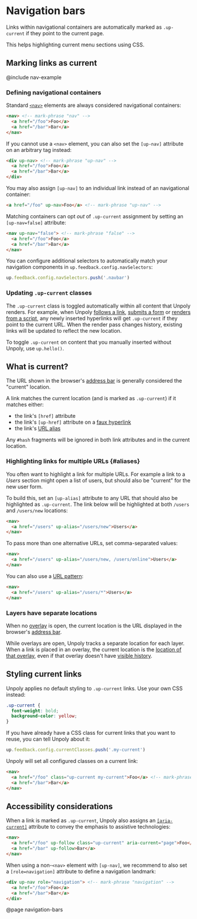 Navigation bars
===============

Links within navigational containers are automatically marked as `.up-current` if they point to the current page.

This helps highlighting current menu sections using CSS.


## Marking links as current

@include nav-example


### Defining navigational containers

Standard [`<nav>`](https://developer.mozilla.org/en-US/docs/Web/HTML/Element/nav) elements are
always considered navigational containers:

```html
<nav> <!-- mark-phrase "nav" -->
  <a href="/foo">Foo</a>
  <a href="/bar">Bar</a>
</nav>
```


If you cannot use a `<nav>` element, you can also set the `[up-nav]` attribute on an arbitrary tag instead:

```html
<div up-nav> <!-- mark-phrase "up-nav" -->
  <a href="/foo">Foo</a>
  <a href="/bar">Bar</a>
</div>
```

You may also assign `[up-nav]` to an individual link instead of an navigational container:

```html
<a href="/foo" up-nav>Foo</a> <!-- mark-phrase "up-nav" -->
```

Matching containers can opt *out* of `.up-current` assignment by setting an `[up-nav=false]` attribute:

```html
<nav up-nav="false"> <!-- mark-phrase "false" -->
  <a href="/foo">Foo</a>
  <a href="/bar">Bar</a>
</nav>
```

You can configure additional selectors to automatically match your navigation components
in `up.feedback.config.navSelectors`:

```js
up.feedback.config.navSelectors.push('.navbar')
```


### Updating `.up-current` classes

The `.up-current` class is toggled automatically within all content that Unpoly renders.
For example, when Unpoly [follows a link](/up-follow), [submits a form](/up-submit)
or [renders from a script](/up.render), any newly inserted hyperlinks will get `.up-current`
if they point to the current URL. When the render pass changes history, existing links
will be updated to reflect the new location.

To toggle `.up-current` on content that you manually inserted without Unpoly, use `up.hello()`.


## What is current?

The URL shown in the browser's [address bar](https://en.wikipedia.org/wiki/Address_bar) is
generally considered the "current" location.

A link matches the current location (and is marked as `.up-current`) if it matches either:

- the link's `[href]` attribute
- the link's `[up-href]` attribute on a [faux hyperlink](/faux-interactive-elements#acting-like-a-hyperlink)
- the link's [URL alias](#aliases)

Any `#hash` fragments will be ignored in both link attributes and in the current location.


### Highlighting links for multiple URLs {#aliases}

You often want to highlight a link for multiple URLs. For example a link to a *Users* section
might open a list of users, but should also be "current" for the new user form.

To build this, set an `[up-alias]` attribute to any URL that should also be highlighted as `.up-current`.
The link below will be highlighted at both `/users` and `/users/new` locations:

```html
<nav>
  <a href="/users" up-alias="/users/new">Users</a>
</nav>
```

To pass more than one alternative URLs, set comma-separated values:

```html
<nav>
  <a href="/users" up-alias="/users/new, /users/online">Users</a>
</nav>
```

You can also use a [URL pattern](/url-patterns):

```html
<nav>
  <a href="/users" up-alias="/users/*">Users</a>
</nav>
```


### Layers have separate locations

When no [overlay](/up.layer) is open, the current location is the URL displayed
in the browser's [address bar](https://en.wikipedia.org/wiki/Address_bar).

While overlays are open, Unpoly tracks a separate location for each layer.
When a link is placed in an overlay, the current location is the [location of that overlay](/up.layer.location),
even if that overlay doesn't have [visible history](/history-in-overlays).


## Styling current links

Unpoly applies no default styling to `.up-current` links. Use your own CSS instead:

```css
.up-current {
  font-weight: bold;
  background-color: yellow;
}
```

If you have already have a CSS class for current links that you want to reuse, you can tell Unpoly about it:

```js
up.feedback.config.currentClasses.push('.my-current')
```

Unpoly will set all configured classes on a current link:

```html
<nav>
  <a href="/foo" class="up-current my-current">Foo</a> <!-- mark-phrase "up-current selected" -->
  <a href="/bar">Bar</a>
</nav>
```


## Accessibility considerations

When a link is marked as `.up-current`, Unpoly also assigns an [`[aria-current]`](https://developer.mozilla.org/en-US/docs/Web/Accessibility/ARIA/Attributes/aria-current) attribute
to convey the emphasis to assistive technologies:

```html
<nav>
  <a href="/foo" up-follow class="up-current" aria-current="page">Foo</a> <!-- mark-phrase "aria-current" -->
  <a href="/bar" up-follow>Bar</a>
</nav>
```

When using a non-`<nav>` element with `[up-nav]`, we recommend to also set a `[role=navigation]` attribute
to define a navigation landmark:

```html
<div up-nav role="navigation"> <!-- mark-phrase "navigation" -->
  <a href="/foo">Foo</a>
  <a href="/bar">Bar</a>
</div>
```



@page navigation-bars
